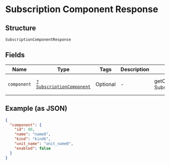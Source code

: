 
# Subscription Component Response

## Structure

`SubscriptionComponentResponse`

## Fields

| Name | Type | Tags | Description | Getter | Setter |
|  --- | --- | --- | --- | --- | --- |
| `component` | [`?SubscriptionComponent`](../../doc/models/subscription-component.md) | Optional | - | getComponent(): ?SubscriptionComponent | setComponent(?SubscriptionComponent component): void |

## Example (as JSON)

```json
{
  "component": {
    "id": 80,
    "name": "name8",
    "kind": "kind6",
    "unit_name": "unit_name0",
    "enabled": false
  }
}
```

